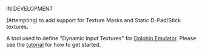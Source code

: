 IN DEVELOPMENT

(Attempting) to add support for Texture Masks and Static D-Pad/Stick textures.

A tool used to define "Dynamic Input Textures" for [Dolphin Emulator](https://dolphin-emu.org/).  Please see the [tutorial](https://github.com/iwubcode/DolphinDynamicInputTextureCreator/wiki/Tutorial) for how to get started.
